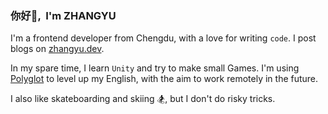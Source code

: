 ### 你好👋, &nbsp;I'm ZHANGYU

I'm a frontend developer from Chengdu, with a love for writing `code`. I post blogs on [zhangyu.dev](https://www.zhangyu.dev/).

In my spare time, I learn `Unity` and try to make small Games. I'm using [Polyglot](https://github.com/liou666/polyglot) to level up my English, with the aim to work remotely in the future. 

I also like skateboarding and skiing 🏂, but I don't do risky tricks.
